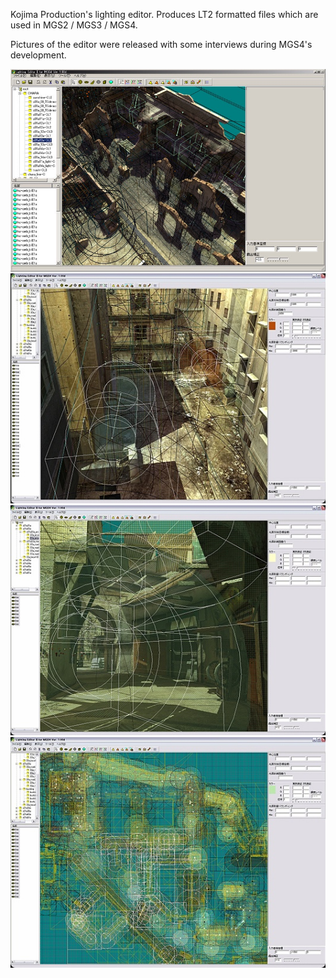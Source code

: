 Kojima Production's lighting editor. Produces LT2 formatted files which are used in MGS2 / MGS3 / MGS4.

Pictures of the editor were released with some interviews during MGS4's development.


![](resources/images/mgs4_lighting_editor_overview.png)
![](resources/images/mgs4_lighting_editor_birdseye.png)
![](resources/images/mgs4_lighting_editor_wideshot.png)
![](resources/images/mgs4_lighting_editor_topdown.png)